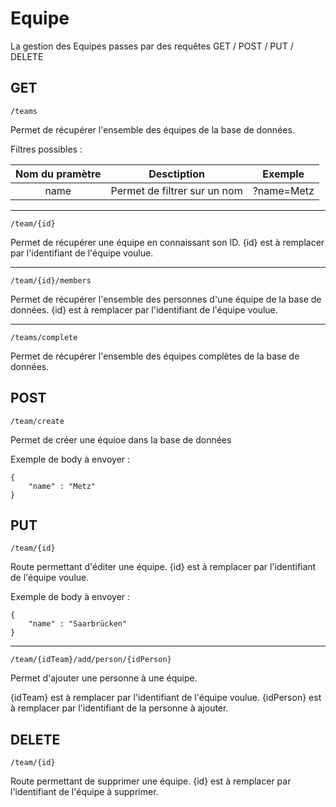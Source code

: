 # Equipe

La gestion des Equipes passes par des requêtes GET / POST / PUT / DELETE

## GET

    /teams

Permet de récupérer l'ensemble des équipes de la base de données.

Filtres possibles :


| Nom du pramètre  | Desctiption           | Exemple  |
| :-------------: |:-------------:| :-----: |
| name      | Permet de filtrer sur un nom | ?name=Metz |

--------------------------------------------------------------------------------------------

    /team/{id}

Permet de récupérer une équipe en connaissant son ID.
{id} est à remplacer par l'identifiant de l'équipe voulue.

--------------------------------------------------------------------------------------------

    /team/{id}/members

Permet de récupérer l'ensemble des personnes d'une équipe de la base de données.
{id} est à remplacer par l'identifiant de l'équipe voulue.

--------------------------------------------------------------------------------------------

    /teams/complete

Permet de récupérer l'ensemble des équipes complètes de la base de données.


## POST

    /team/create

Permet de créer une équioe dans la base de données

Exemple de body à envoyer :

    {
        "name" : "Metz"
    }


## PUT

    /team/{id}

Route permettant d'éditer une équipe.
{id} est à remplacer par l'identifiant de l'équipe voulue.

Exemple de body à envoyer :

    {
        "name" : "Saarbrücken"
    }

--------------------------------------------------------------------------------------------

    /team/{idTeam}/add/person/{idPerson}

Permet d'ajouter une personne à une équipe.

{idTeam} est à remplacer par l'identifiant de l'équipe voulue. 
{idPerson} est à remplacer par l'identifiant de la personne à ajouter.


## DELETE

    /team/{id}

Route permettant de supprimer une équipe.
{id} est à remplacer par l'identifiant de l'équipe à supprimer.